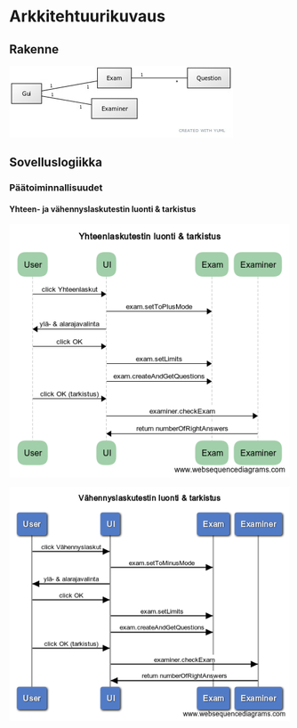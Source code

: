 # Arkkitehtuurikuvaus

## Rakenne

![Luokkakaavio](kuvat/MatematiikkaSovellusluokkakaavio.jpg)

## Sovelluslogiikka

### Päätoiminnallisuudet

#### Yhteen- ja vähennyslaskutestin luonti & tarkistus

![Sekvenssikaavio1](kuvat/yhteenlasku.png)

![Sekvenssikaavio2](kuvat/vahennyslaskutsekvenssikaavio.png)







